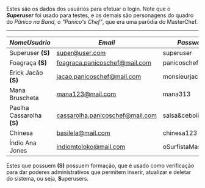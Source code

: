 Estes são os dados dos usuários para efetuar o login. Note que o ***Superuser*** foi usado para testes, e os demais são personagens do quadro do *Pânico na Band,* o *"Panico's Chef"*, que era uma paródia do MasterChef.

---

| *NomeUsuário*          | *Email*                       | *Password*       |
| ------------------------- | ------------------------------- | ------------------ |
| Superuser **(S)**         | super@user.com                  | superuser          |
| Foagraça **(S)**          | foagraca.panicoschef@mail.com   | panicoschef1       |
| Erick Jacão **(S)** | jacao.panicoschef@mail.com      | monsieurjacs123    |
| Mana Bruscheta            | mana123@mail.com                | mana313            |
| Paolha Cassarolha **(S)**  | cassarolha.panicoschef@mail.com | salsa&cebolinha213 |
| Chinesa                   | basilela@mail.com               | chinesa123         |
| Índio Ana Jones           | indiomtoloko@mail.com             | oSurfistaMascarado |

Estes que possuem **(S)** possuem formação, que é usado como verificação para dar poderes administrativos que permitem inserir, atualizar e deletar do sistema, ou seja, **S**uperusers.
